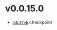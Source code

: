 # v0.0.15.0
 * [`ddc37eb`](https://github.com/lucaspopp0/hass-updatemanager/commit/ddc37eb) checkpoint

